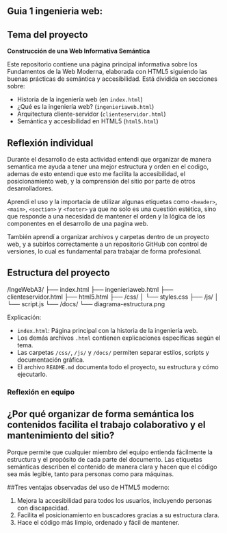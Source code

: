 ## Guia 1 ingenieria web:

## Tema del proyecto

**Construcción de una Web Informativa Semántica**

Este repositorio contiene una página principal informativa sobre los Fundamentos de la Web Moderna, elaborada con HTML5 siguiendo las buenas prácticas de semántica y accesibilidad. Está dividida en secciones sobre:

- Historia de la ingeniería web (en `index.html`)
- ¿Qué es la ingeniería web? (`ingenieriaweb.html`)
- Arquitectura cliente-servidor (`clienteservidor.html`)
- Semántica y accesibilidad en HTML5 (`html5.html`)

## Reflexión individual

Durante el desarrollo de esta actividad entendi que organizar de manera semantica me ayuda a tener una mejor estructura y orden en el codigo, ademas de esto entendi que esto me facilita la accesibilidad, el posicionamiento web, y la comprensión del sitio por parte de otros desarrolladores.

Aprendi el uso y la importacia de utilizar algunas etiquetas como `<header>`, `<main>`, `<section>` y `<footer>` ya que no solo es una cuestión estética, sino que responde a una necesidad de mantener el orden y la lógica de los componentes en el desarrollo de una pagina web.

También aprendí a organizar archivos y carpetas dentro de un proyecto web, y a subirlos correctamente a un repositorio GitHub con control de versiones, lo cual es fundamental para trabajar de forma profesional.

## Estructura del proyecto
/IngeWebA3/
├── index.html
├── ingenieriaweb.html
├── clienteservidor.html
├── html5.html
├── /css/
│ └── styles.css
├── /js/
│ └── script.js
└── /docs/
  └── diagrama-estructura.png
 
Explicación:

- `index.html`: Página principal con la historia de la ingeniería web.
- Los demás archivos `.html` contienen explicaciones específicas según el tema.
- Las carpetas `/css/`, `/js/` y `/docs/` permiten separar estilos, scripts y documentación gráfica.
- El archivo `README.md` documenta todo el proyecto, su estructura y cómo ejecutarlo.


### Reflexión en equipo
## ¿Por qué organizar de forma semántica los contenidos facilita el trabajo colaborativo y el mantenimiento del sitio?
Porque permite que cualquier miembro del equipo entienda fácilmente la estructura y el propósito de cada parte del documento. Las etiquetas semánticas describen el contenido de manera clara y hacen que el código sea más legible, tanto para personas como para máquinas.



##Tres ventajas observadas del uso de HTML5 moderno:
1. Mejora la accesibilidad para todos los usuarios, incluyendo personas con discapacidad.
2. Facilita el posicionamiento en buscadores gracias a su estructura clara.
3. Hace el código más limpio, ordenado y fácil de mantener.

